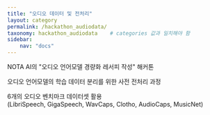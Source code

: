 ```yaml
---
title: "오디오 데이터 및 전처리"
layout: category
permalink: /hackathon_audiodata/
taxonomy: hackathon_audiodata    # categories 값과 일치해야 함
sidebar:
    nav: "docs"
---
```

NOTA AI의 "오디오 언어모델 경량화 레서피 작성" 해커톤

오디오 언어모델의 학습 데이터 분리를 위한 사전 전처리 과정

6개의 오디오 벤치마크 데이터셋 활용  
(LibriSpeech, GigaSpeech, WavCaps, Clotho, AudioCaps, MusicNet)  

